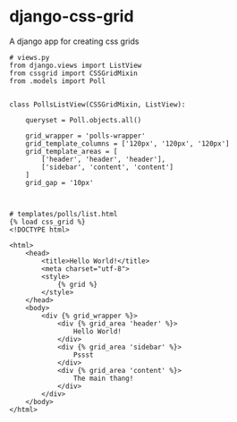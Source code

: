 # django-css-grid
A django app for creating css grids

    # views.py
    from django.views import ListView
    from cssgrid import CSSGridMixin
    from .models import Poll
    
    
    class PollsListView(CSSGridMixin, ListView):
        
        queryset = Poll.objects.all()
        
        grid_wrapper = 'polls-wrapper'
        grid_template_columns = ['120px', '120px', '120px']
        grid_template_areas = [
            ['header', 'header', 'header'],
            ['sidebar', 'content', 'content']
        ]
        grid_gap = '10px'
    
    
    
    # templates/polls/list.html
    {% load css_grid %}
    <!DOCTYPE html>

    <html>
        <head>
            <title>Hello World!</title>
            <meta charset="utf-8">
            <style>
                {% grid %}
            </style>
        </head>
        <body>
            <div {% grid_wrapper %}>
                <div {% grid_area 'header' %}>
                    Hello World!
                </div>
                <div {% grid_area 'sidebar' %}>
                    Pssst
                </div>
                <div {% grid_area 'content' %}>
                    The main thang!
                </div>
            </div>
        </body>
    </html>
